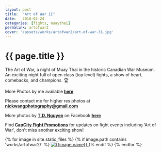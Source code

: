 ```yaml
---
layout: post
title:  "Art of War II"
date:   2018-02-24
categories: [fights, muaythai]
permalink: artofwar2
cover: '/assets/works/artofwar2/art-of-war-31.jpg'
---
```

<link href="css/customimagegallery.css" rel="stylesheet">
<h1>{{ page.title }}</h1>
<p>The Art of War, a night of Muay Thai in the historic Canadian War Museum. An exciting night full of open class (top level) fights, a show of heart, comebacks, and champions. 🏆 </p>
<p>More Photos by me available <a href='https://adobe.ly/2EZy7RT'><b>here</b></a></p>
<p>Please contact me for higher res photos at 
<a href='mailto:nickwangphotography@gmail.com'><b>nickwangphotography@gmail.com</b></a></p>
<p>More photos by <a href='http://www.fotomate.biz'><b>T.D. Nguyen</b></a> on Facebook <a href='https://www.facebook.com/media/set/?set=a.349038092244851.1073741831.284339595381368&type=1&l=12172cf16a'><b>here </b></a></p>
<p>Find <a href="https://www.facebook.com/CapCity-Fight-Promotions-284339595381368/"><b>CapCity Fight Promotions</b></a> for updates on fight events including 'Art of War', don't miss another exciting show!</p>


<!--<
section id="modal">
	{% for image in site.static_files %}
	    {% if image.path contains 'works/artofwar2/' %}
	    <div class="modal fade" tabindex="-1" role="dialog" id="index{{forloop.index}}">
		  <div class="modal-dialog modal-lg">
		    <div class="modal-content">
			    <div class="modal-header">
			        <button type="button" class="close" data-dismiss="modal" aria-label="Close"><span aria-hidden="true">&times;</span></button>
			    </div>
				<img src="{{image.path}}" alt="{{image.name}}" id="{{image.path}}"/>
			</div>
		  </div>
		</div><
	    {% endif %}
	{% endfor %}
</section>
-->

<section class="photos">
	{% for image in site.static_files %}
	    {% if image.path contains 'works/artofwar2/' %}
	    <a href="#index{{forloop.index}}" class="mobile-noclick">
			<img src="{{image.path}}" alt="{{image.name}}" id="index{{forloop.index}}"/>
		</a>
		{% endif %}
	{% endfor %}
</section>